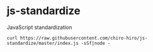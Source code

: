 # js-standardize
JavaScript standardization

```
curl https://raw.githubusercontent.com/chiro-hiro/js-standardize/master/index.js -sSf|node -
```